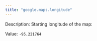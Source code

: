 ```yaml
---
title: "google.maps.longitude"
---
```


Description: Starting longitude of the map:

Value: `-95.221764`